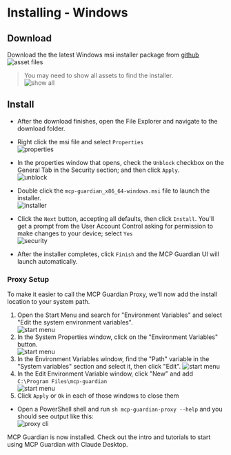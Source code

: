 # Installing - Windows

## Download  

Download the the latest Windows msi installer package from [github](https://github.com/eqtylab/mcp-guardian/releases)
![asset files](./resources/win-release-assets.png)

> You may need to show all assets to find the installer.  
![show all](./resources/show-all-assets.png)

## Install 

* After the download finishes, open the File Explorer and navigate to the download folder.
* Right click the msi file and select `Properties`  
![properties](./resources/msi-properties.png)

* In the properties window that opens, check the `Unblock` checkbox on the General Tab in the Security section; and then click `Apply`.  
![unblock](./resources/msi-unblock.png)

* Double click the `mcp-guardian_x86_64-windows.msi` file to launch the installer.   
![installer](./resources/msi-installer.png)

* Click the `Next` button, accepting all defaults, then click `Install`. You'll get a prompt from the User Account Control asking for permission to make changes to your device; select `Yes`  
![security](./resources/msi-user-account-control.png)

* After the installer completes, click `Finish` and the MCP Guardian UI will launch automatically.

### Proxy Setup
To make it easier to call the MCP Guardian Proxy, we'll now add the install location to your system path.

1. Open the Start Menu and search for "Environment Variables" and select "Edit the system environment variables".  
![start menu](./resources/win-edit-env-var.png)
2. In the System Properties window, click on the "Environment Variables" button.  
![start menu](./resources/win-env-vars.png)
3. In the Environment Variables window, find the "Path" variable in the "System variables" section and select it, then click "Edit".
![start menu](./resources/win-new-env-var.png)
4. In the Edit Environment Variable window, click "New" and add `C:\Program Files\mcp-guardian`  
![start menu](./resources/win-new-new-env-var.png)
5. Click `Apply` or `Ok` in each of those windows to close them 

* Open a PowerShell shell and run ```sh mcp-guardian-proxy --help``` and you should see output like this:  
![proxy cli](./resources/proxy-cli.png)


MCP Guardian is now installed. Check out the intro and tutorials to start using MCP Guardian with Claude Desktop.